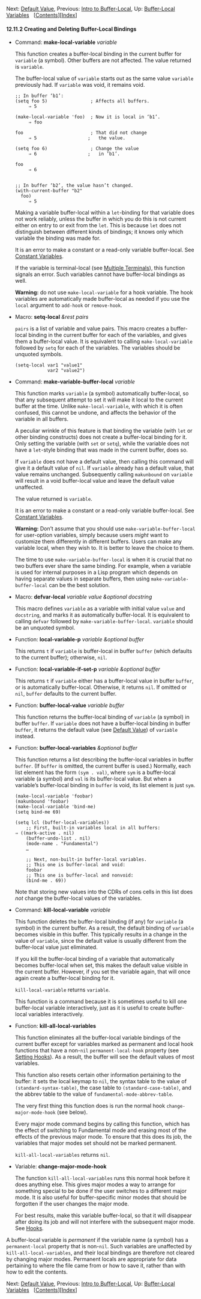 <!-- This is the GNU Emacs Lisp Reference Manual
corresponding to Emacs version 27.2.

Copyright (C) 1990-1996, 1998-2021 Free Software Foundation,
Inc.

Permission is granted to copy, distribute and/or modify this document
under the terms of the GNU Free Documentation License, Version 1.3 or
any later version published by the Free Software Foundation; with the
Invariant Sections being "GNU General Public License," with the
Front-Cover Texts being "A GNU Manual," and with the Back-Cover
Texts as in (a) below.  A copy of the license is included in the
section entitled "GNU Free Documentation License."

(a) The FSF's Back-Cover Text is: "You have the freedom to copy and
modify this GNU manual.  Buying copies from the FSF supports it in
developing GNU and promoting software freedom." -->

<!-- Created by GNU Texinfo 6.7, http://www.gnu.org/software/texinfo/ -->

Next: [Default Value](Default-Value.html), Previous: [Intro to Buffer-Local](Intro-to-Buffer_002dLocal.html), Up: [Buffer-Local Variables](Buffer_002dLocal-Variables.html)   \[[Contents](index.html#SEC_Contents "Table of contents")]\[[Index](Index.html "Index")]

#### 12.11.2 Creating and Deleting Buffer-Local Bindings

*   Command: **make-local-variable** *variable*

    This function creates a buffer-local binding in the current buffer for `variable` (a symbol). Other buffers are not affected. The value returned is `variable`.

    The buffer-local value of `variable` starts out as the same value `variable` previously had. If `variable` was void, it remains void.

        ;; In buffer ‘b1’:
        (setq foo 5)                ; Affects all buffers.
             ⇒ 5

    <!---->

        (make-local-variable 'foo)  ; Now it is local in ‘b1’.
             ⇒ foo

    <!---->

        foo                         ; That did not change
             ⇒ 5                   ;   the value.

    <!---->

        (setq foo 6)                ; Change the value
             ⇒ 6                   ;   in ‘b1’.

    <!---->

        foo
             ⇒ 6

    ```
    ```

        ;; In buffer ‘b2’, the value hasn’t changed.
        (with-current-buffer "b2"
          foo)
             ⇒ 5

    Making a variable buffer-local within a `let`-binding for that variable does not work reliably, unless the buffer in which you do this is not current either on entry to or exit from the `let`. This is because `let` does not distinguish between different kinds of bindings; it knows only which variable the binding was made for.

    It is an error to make a constant or a read-only variable buffer-local. See [Constant Variables](Constant-Variables.html).

    If the variable is terminal-local (see [Multiple Terminals](Multiple-Terminals.html)), this function signals an error. Such variables cannot have buffer-local bindings as well.

    **Warning:** do not use `make-local-variable` for a hook variable. The hook variables are automatically made buffer-local as needed if you use the `local` argument to `add-hook` or `remove-hook`.

<!---->

*   Macro: **setq-local** *\&rest pairs*

    `pairs` is a list of variable and value pairs. This macro creates a buffer-local binding in the current buffer for each of the variables, and gives them a buffer-local value. It is equivalent to calling `make-local-variable` followed by `setq` for each of the variables. The variables should be unquoted symbols.

        (setq-local var1 "value1"
                    var2 "value2")

<!---->

*   Command: **make-variable-buffer-local** *variable*

    This function marks `variable` (a symbol) automatically buffer-local, so that any subsequent attempt to set it will make it local to the current buffer at the time. Unlike `make-local-variable`, with which it is often confused, this cannot be undone, and affects the behavior of the variable in all buffers.

    A peculiar wrinkle of this feature is that binding the variable (with `let` or other binding constructs) does not create a buffer-local binding for it. Only setting the variable (with `set` or `setq`), while the variable does not have a `let`-style binding that was made in the current buffer, does so.

    If `variable` does not have a default value, then calling this command will give it a default value of `nil`. If `variable` already has a default value, that value remains unchanged. Subsequently calling `makunbound` on `variable` will result in a void buffer-local value and leave the default value unaffected.

    The value returned is `variable`.

    It is an error to make a constant or a read-only variable buffer-local. See [Constant Variables](Constant-Variables.html).

    **Warning:** Don’t assume that you should use `make-variable-buffer-local` for user-option variables, simply because users *might* want to customize them differently in different buffers. Users can make any variable local, when they wish to. It is better to leave the choice to them.

    The time to use `make-variable-buffer-local` is when it is crucial that no two buffers ever share the same binding. For example, when a variable is used for internal purposes in a Lisp program which depends on having separate values in separate buffers, then using `make-variable-buffer-local` can be the best solution.

<!---->

*   Macro: **defvar-local** *variable value \&optional docstring*

    This macro defines `variable` as a variable with initial value `value` and `docstring`, and marks it as automatically buffer-local. It is equivalent to calling `defvar` followed by `make-variable-buffer-local`. `variable` should be an unquoted symbol.

<!---->

*   Function: **local-variable-p** *variable \&optional buffer*

    This returns `t` if `variable` is buffer-local in buffer `buffer` (which defaults to the current buffer); otherwise, `nil`.

<!---->

*   Function: **local-variable-if-set-p** *variable \&optional buffer*

    This returns `t` if `variable` either has a buffer-local value in buffer `buffer`, or is automatically buffer-local. Otherwise, it returns `nil`. If omitted or `nil`, `buffer` defaults to the current buffer.

<!---->

*   Function: **buffer-local-value** *variable buffer*

    This function returns the buffer-local binding of `variable` (a symbol) in buffer `buffer`. If `variable` does not have a buffer-local binding in buffer `buffer`, it returns the default value (see [Default Value](Default-Value.html)) of `variable` instead.

<!---->

*   Function: **buffer-local-variables** *\&optional buffer*

    This function returns a list describing the buffer-local variables in buffer `buffer`. (If `buffer` is omitted, the current buffer is used.) Normally, each list element has the form `(sym . val)`<!-- /@w -->, where `sym` is a buffer-local variable (a symbol) and `val` is its buffer-local value. But when a variable’s buffer-local binding in `buffer` is void, its list element is just `sym`.

        (make-local-variable 'foobar)
        (makunbound 'foobar)
        (make-local-variable 'bind-me)
        (setq bind-me 69)

    <!---->

        (setq lcl (buffer-local-variables))
            ;; First, built-in variables local in all buffers:
        ⇒ ((mark-active . nil)
            (buffer-undo-list . nil)
            (mode-name . "Fundamental")
            …

    <!---->

            ;; Next, non-built-in buffer-local variables.
            ;; This one is buffer-local and void:
            foobar
            ;; This one is buffer-local and nonvoid:
            (bind-me . 69))

    Note that storing new values into the CDRs of cons cells in this list does *not* change the buffer-local values of the variables.

<!---->

*   Command: **kill-local-variable** *variable*

    This function deletes the buffer-local binding (if any) for `variable` (a symbol) in the current buffer. As a result, the default binding of `variable` becomes visible in this buffer. This typically results in a change in the value of `variable`, since the default value is usually different from the buffer-local value just eliminated.

    If you kill the buffer-local binding of a variable that automatically becomes buffer-local when set, this makes the default value visible in the current buffer. However, if you set the variable again, that will once again create a buffer-local binding for it.

    `kill-local-variable` returns `variable`.

    This function is a command because it is sometimes useful to kill one buffer-local variable interactively, just as it is useful to create buffer-local variables interactively.

<!---->

*   Function: **kill-all-local-variables**

    This function eliminates all the buffer-local variable bindings of the current buffer except for variables marked as permanent and local hook functions that have a non-`nil` `permanent-local-hook` property (see [Setting Hooks](Setting-Hooks.html)). As a result, the buffer will see the default values of most variables.

    This function also resets certain other information pertaining to the buffer: it sets the local keymap to `nil`, the syntax table to the value of `(standard-syntax-table)`, the case table to `(standard-case-table)`, and the abbrev table to the value of `fundamental-mode-abbrev-table`.

    The very first thing this function does is run the normal hook `change-major-mode-hook` (see below).

    Every major mode command begins by calling this function, which has the effect of switching to Fundamental mode and erasing most of the effects of the previous major mode. To ensure that this does its job, the variables that major modes set should not be marked permanent.

    `kill-all-local-variables` returns `nil`.

<!---->

*   Variable: **change-major-mode-hook**

    The function `kill-all-local-variables` runs this normal hook before it does anything else. This gives major modes a way to arrange for something special to be done if the user switches to a different major mode. It is also useful for buffer-specific minor modes that should be forgotten if the user changes the major mode.

    For best results, make this variable buffer-local, so that it will disappear after doing its job and will not interfere with the subsequent major mode. See [Hooks](Hooks.html).

A buffer-local variable is *permanent* if the variable name (a symbol) has a `permanent-local` property that is non-`nil`. Such variables are unaffected by `kill-all-local-variables`, and their local bindings are therefore not cleared by changing major modes. Permanent locals are appropriate for data pertaining to where the file came from or how to save it, rather than with how to edit the contents.

Next: [Default Value](Default-Value.html), Previous: [Intro to Buffer-Local](Intro-to-Buffer_002dLocal.html), Up: [Buffer-Local Variables](Buffer_002dLocal-Variables.html)   \[[Contents](index.html#SEC_Contents "Table of contents")]\[[Index](Index.html "Index")]
